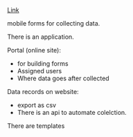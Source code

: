 [Link](https://www.youtube.com/watch?v=8xcYcq9WF_g)

mobile forms for collecting data.

There is an application.

Portal (online site):
- for building forms 
- Assigned users
- Where data goes after collected

Data records on website:
- export as csv
- There is an api to automate colelction.

There are templates